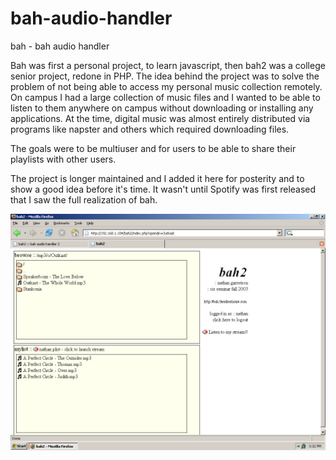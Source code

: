 # bah-audio-handler

bah - bah audio handler

Bah was first a personal project, to learn javascript, then bah2 was a college senior project, redone in PHP. The idea behind the project was to solve the problem of not being able to access my personal music collection remotely. On campus I had a large collection of music files and I wanted to be able to listen to them anywhere on campus without downloading or installing any applications. At the time, digital music was almost entirely distributed via programs like napster and others which required downloading files.

The goals were to be multiuser and for users to be able to share their playlists with other users.

The project is longer maintained and I added it here for posterity and to show a good idea before it's time. It wasn't until Spotify was first released that I saw the full realization of bah.

![bah](https://raw.githubusercontent.com/tmert1012/bah-audio-handler/master/screenshots/bah2%20screenshot%201%20.jpg)

 
